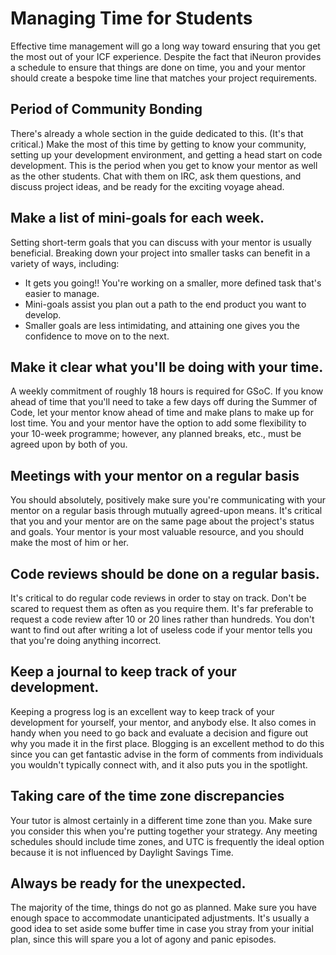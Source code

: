 # Managing Time for Students

Effective time management will go a long way toward ensuring that you get the most out of your ICF experience. Despite the fact that iNeuron provides a schedule to ensure that things are done on time, you and your mentor should create a bespoke time line that matches your project requirements.

## Period of Community Bonding

There's already a whole section in the guide dedicated to this. (It's that critical.) Make the most of this time by getting to know your community, setting up your development environment, and getting a head start on code development. This is the period when you get to know your mentor as well as the other students. Chat with them on IRC, ask them questions, and discuss project ideas, and be ready for the exciting voyage ahead.

## Make a list of mini-goals for each week.

Setting short-term goals that you can discuss with your mentor is usually beneficial. Breaking down your project into smaller tasks can benefit in a variety of ways, including:

- It gets you going!! You're working on a smaller, more defined task that's easier to manage.
- Mini-goals assist you plan out a path to the end product you want to develop.
- Smaller goals are less intimidating, and attaining one gives you the confidence to move on to the next.

## Make it clear what you'll be doing with your time.

A weekly commitment of roughly 18 hours is required for GSoC. If you know ahead of time that you'll need to take a few days off during the Summer of Code, let your mentor know ahead of time and make plans to make up for lost time. You and your mentor have the option to add some flexibility to your 10-week programme; however, any planned breaks, etc., must be agreed upon by both of you.

## Meetings with your mentor on a regular basis

You should absolutely, positively make sure you're communicating with your mentor on a regular basis through mutually agreed-upon means. It's critical that you and your mentor are on the same page about the project's status and goals. Your mentor is your most valuable resource, and you should make the most of him or her.

## Code reviews should be done on a regular basis.

It's critical to do regular code reviews in order to stay on track. Don't be scared to request them as often as you require them. It's far preferable to request a code review after 10 or 20 lines rather than hundreds. You don't want to find out after writing a lot of useless code if your mentor tells you that you're doing anything incorrect.

## Keep a journal to keep track of your development.

Keeping a progress log is an excellent way to keep track of your development for yourself, your mentor, and anybody else. It also comes in handy when you need to go back and evaluate a decision and figure out why you made it in the first place. Blogging is an excellent method to do this since you can get fantastic advise in the form of comments from individuals you wouldn't typically connect with, and it also puts you in the spotlight.

## Taking care of the time zone discrepancies

Your tutor is almost certainly in a different time zone than you. Make sure you consider this when you're putting together your strategy. Any meeting schedules should include time zones, and UTC is frequently the ideal option because it is not influenced by Daylight Savings Time.

## Always be ready for the unexpected.

The majority of the time, things do not go as planned. Make sure you have enough space to accommodate unanticipated adjustments. It's usually a good idea to set aside some buffer time in case you stray from your initial plan, since this will spare you a lot of agony and panic episodes.

